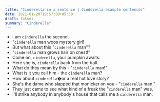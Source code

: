 ```yaml
---
title: "Cinderella in a sentence | Cinderella example sentences"
date: 2021-01-20T19:57:50+05:30
draft: falses
summary: "Cinderella"
---
```

- I am `cinderella` the second.
- "`cinderella` man woos mystery girl!
- But what about this "`cinderella` man"?
- "`cinderella` man grows hair on chest!"
- Come on, `cinderella`, your pumpkin awaits.
- Here she is, `cinderella` back from the ball.
- What do they mean by this - "`cinderella` man!"
- What is it you call him - the `cinderella` man?
- How about `cinderella`�or a real hot love story?
- She's the dame who slapped that monicker on you - "`cinderella` man."
- They just came to see what kind of a freak the "`cinderella` man" was.
- I'll strike anybody in anybody's house that calls me a `cinderella` man.
                 
